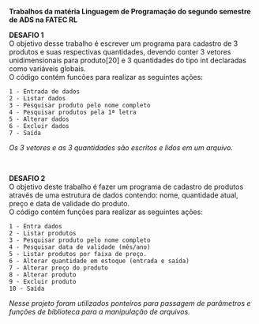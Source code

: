**Trabalhos da matéria Linguagem de Programação do segundo semestre de ADS na FATEC RL**

**DESAFIO 1**<br>
    O objetivo desse trabalho é escrever um programa para cadastro de 3 produtos e suas respectivas quantidades, devendo conter 3 vetores unidimensionais para produto[20] e 3 quantidades do tipo int declaradas como variáveis globais.<br>
O código contém funcões para realizar as seguintes ações:

    1 - Entrada de dados
    2 - Listar dados
    3 - Pesquisar produto pelo nome completo
    4 - Pesquisar produtos pela 1ª letra
    5 - Alterar dados
    6 - Excluir dados
    7 - Saída

*Os 3 vetores e as 3 quantidades são escritos e lidos em um arquivo.*

<br>

**DESAFIO 2**<br>
    O objetivo deste trabalho é fazer um programa de cadastro de produtos através de uma estrutura de dados contendo: nome, quantidade atual, preço e data de validade do produto.<br>
O código contém funções para realizar as seguintes ações:

    1 - Entra dados
    2 - Listar produtos
    3 - Pesquisar produto pelo nome completo
    4 - Pesquisar data de validade (mês/ano)
    5 - Listar produtos por faixa de preço.
    6 - Alterar quantidade em estoque (entrada e saída)
    7 - Alterar preço do produto
    8 - Alterar produto
    9 - Excluir produto
    10 - Saída

*Nesse projeto foram utilizados ponteiros para passagem de parâmetros e funções de biblioteca para a manipulação de arquivos.*
